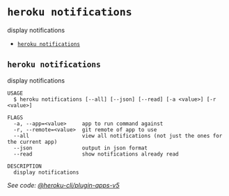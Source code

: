 `heroku notifications`
======================

display notifications

* [`heroku notifications`](#heroku-notifications)

## `heroku notifications`

display notifications

```
USAGE
  $ heroku notifications [--all] [--json] [--read] [-a <value>] [-r <value>]

FLAGS
  -a, --app=<value>     app to run command against
  -r, --remote=<value>  git remote of app to use
  --all                 view all notifications (not just the ones for the current app)
  --json                output in json format
  --read                show notifications already read

DESCRIPTION
  display notifications
```

_See code: [@heroku-cli/plugin-apps-v5](https://github.com/heroku/cli/blob/v9.0.0-dev.0/packages/apps-v5/src/commands/notifications/index.js)_

